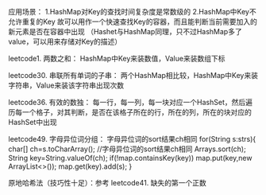 应用场景：
  1.HashMap对Key的查找时间复杂度是常数级的
  2.HashMap中Key不允许重复的Key
故可以用作一个快速查找Key的容器，而且能判断当前需要加入的新元素是否在容器中出现
（Hashet与HashMap同理，只不过HashMap多了value，可以用来存储对Key的描述）

leetcode1. 两数之和：
  HashMap中Key来装数值，Value来装数组下标

leetcode30. 串联所有单词的子串：
  两个HashMap相比较，HashMap中Key来装字符串，Value来装该字符串出现次数

leetcode36. 有效的数独：
  每一行，每一列，每一块对应一个HashSet，然后遍历每一个格子，对其判断，是否在该格子所在的行，所在的列，所在的块对应的HashSet中出现

leetcode49. 字母异位词分组：
  字母异位词的sort结果ch相同
          for(String s:strs){
            char[] ch=s.toCharArray();
            //字母异位词的sort结果ch相同
            Arrays.sort(ch);
            String key=String.valueOf(ch);
            if(!map.containsKey(key))    map.put(key,new ArrayList<>());
            map.get(key).add(s);
        }

原地哈希法（技巧性十足）：参考 leetcode41. 缺失的第一个正数